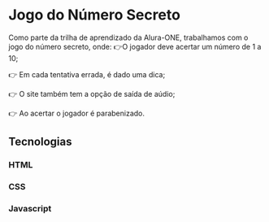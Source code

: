 <h1> Jogo do Número Secreto </h1>

Como parte da trilha de aprendizado da Alura-ONE, trabalhamos com o jogo do número secreto, onde:
👉O jogador deve acertar um número de 1 a 10;

👉 Em cada tentativa errada, é dado uma dica;

👉 O site também tem a opção de saída de aúdio;

👉 Ao acertar o jogador é parabenizado.

<h2>Tecnologias</h2>
<h3>HTML</h3>

<h3>CSS</h3>

<h3>Javascript</h3>




